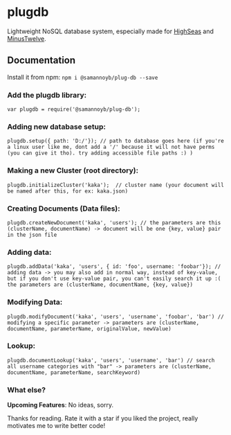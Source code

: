 # plugdb
Lightweight NoSQL database system, especially made for [HighSeas](https://highseas.hackclub.com/) and [MinusTwelve](https://minustwelve.hackclub.com/).

## Documentation
Install it from npm:
``` npm i @samannoyb/plug-db --save ```
### Add the plugdb library:
```
var plugdb = require('@samannoyb/plug-db');
```
### Adding new database setup:
```
plugdb.setup({ path: 'D:/'}); // path to database goes here (if you're a linux user like me, dont add a '/' because it will not have perms (you can give it tho). try adding accessible file paths :) )
```

### Making a new Cluster (root directory):
```
plugdb.initializeCluster('kaka');  // cluster name (your document will be named after this, for ex: kaka.json)

```

### Creating Documents (Data files):
```
plugdb.createNewDocument('kaka', 'users'); // the parameters are this (clusterName, documentName) -> document will be one {key, value} pair in the json file
```

### Adding data:
```
plugdb.addData('kaka', 'users', { id: 'foo', username: 'foobar'}); // adding data -> you may also add in normal way, instead of key-value, but if you don't use key-value pair, you can't easily search it up :( the parameters are (clusterName, documentName, {key, value})
```

### Modifying Data:
```
plugdb.modifyDocument('kaka', 'users', 'username', 'foobar', 'bar') // modifying a specific parameter -> parameters are (clusterName, documentName, parameterName, originalValue, newValue)
```

### Lookup:
```
plugdb.documentLookup('kaka', 'users', 'username', 'bar') // search all username categories with "bar" -> parameters are (clusterName, documentName, parameterName, searchKeyword)
```

### What else?
**Upcoming Features**: No ideas, sorry.

Thanks for reading. Rate it with a star if you liked the project, really motivates me to write better code!
